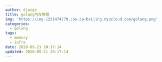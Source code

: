 ```yaml
---
author: djaigo
title: golang内存管理
img: 'https://img-1251474779.cos.ap-beijing.myqcloud.com/golang.png'
categories:
  - golang
tags:
  - memory
  - infra
date: 2020-09-21 20:17:14
updated: 2020-09-21 20:17:14
---
```



